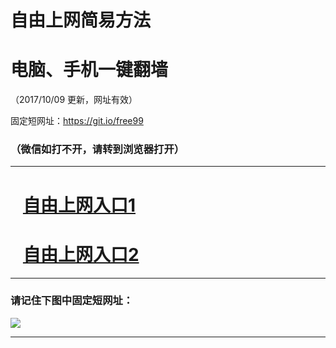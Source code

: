 ﻿# 自由上网简易方法

# 电脑、手机一键翻墙

（2017/10/09 更新，网址有效）

固定短网址：https://git.io/free99

### （微信如打不开，请转到浏览器打开）


***





# &nbsp;&nbsp; <a href="http://ft2027027677.fwq-tz-1001.info/fwqtz01.html?t=100900130300 " target="_blank">自由上网入口1</a>
# &nbsp;&nbsp; <a href="http://ft1805411217.fwq-tz-1002.info/fwqtz02.html?t=100900125834 " target="_blank">自由上网入口2</a>
***

### 请记住下图中固定短网址：

<img src="https://s3-us-west-2.amazonaws.com/fwq-1001/yjfq-20170905okok.png" /> 


***

